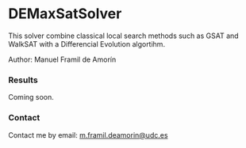 # DEMaxSatSolver
This solver combine classical local search methods such as GSAT and WalkSAT with a Differencial Evolution algortihm.

Author: Manuel Framil de Amorín
### Results
Coming soon.
### Contact
Contact me by email: m.framil.deamorin@udc.es
